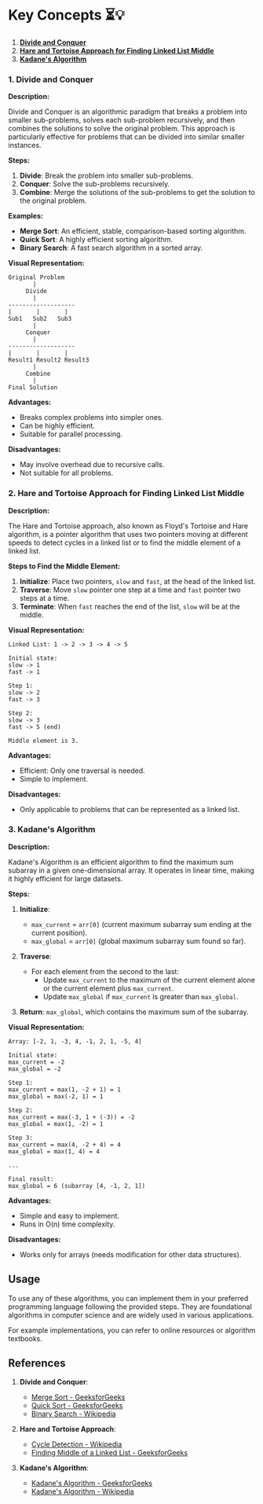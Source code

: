 # Key Concepts ⏳️💡

1. [**Divide and Conquer**](#1.divide-and-conquer)
2. [**Hare and Tortoise Approach for Finding Linked List Middle**](#2.HareandTortoiseApproachforFindingLinkedListMiddle)
3. [**Kadane's Algorithm**](#3.Kadane's-Algorithm)

### 1. Divide and Conquer

**Description:**

Divide and Conquer is an algorithmic paradigm that breaks a problem into smaller sub-problems, solves each sub-problem recursively, and then combines the solutions to solve the original problem. This approach is particularly effective for problems that can be divided into similar smaller instances.

**Steps:**

1. **Divide**: Break the problem into smaller sub-problems.
2. **Conquer**: Solve the sub-problems recursively.
3. **Combine**: Merge the solutions of the sub-problems to get the solution to the original problem.

**Examples:**
- **Merge Sort**: An efficient, stable, comparison-based sorting algorithm.
- **Quick Sort**: A highly efficient sorting algorithm.
- **Binary Search**: A fast search algorithm in a sorted array.

**Visual Representation:**

```
Original Problem
       |
     Divide
       |
-------------------
|       |       |
Sub1   Sub2   Sub3
       |
     Conquer
       |
-------------------
|       |       |
Result1 Result2 Result3
       |
     Combine
       |
Final Solution
```

**Advantages:**
- Breaks complex problems into simpler ones.
- Can be highly efficient.
- Suitable for parallel processing.

**Disadvantages:**
- May involve overhead due to recursive calls.
- Not suitable for all problems.

### 2. Hare and Tortoise Approach for Finding Linked List Middle

**Description:**

The Hare and Tortoise approach, also known as Floyd's Tortoise and Hare algorithm, is a pointer algorithm that uses two pointers moving at different speeds to detect cycles in a linked list or to find the middle element of a linked list.

**Steps to Find the Middle Element:**

1. **Initialize**: Place two pointers, `slow` and `fast`, at the head of the linked list.
2. **Traverse**: Move `slow` pointer one step at a time and `fast` pointer two steps at a time.
3. **Terminate**: When `fast` reaches the end of the list, `slow` will be at the middle.

**Visual Representation:**

```
Linked List: 1 -> 2 -> 3 -> 4 -> 5

Initial state:
slow -> 1
fast -> 1

Step 1:
slow -> 2
fast -> 3

Step 2:
slow -> 3
fast -> 5 (end)

Middle element is 3.
```

**Advantages:**
- Efficient: Only one traversal is needed.
- Simple to implement.

**Disadvantages:**
- Only applicable to problems that can be represented as a linked list.

### 3. Kadane's Algorithm

**Description:**

Kadane's Algorithm is an efficient algorithm to find the maximum sum subarray in a given one-dimensional array. It operates in linear time, making it highly efficient for large datasets.

**Steps:**

1. **Initialize**:
   - `max_current` = `arr[0]` (current maximum subarray sum ending at the current position).
   - `max_global` = `arr[0]` (global maximum subarray sum found so far).

2. **Traverse**:
   - For each element from the second to the last:
     - Update `max_current` to the maximum of the current element alone or the current element plus `max_current`.
     - Update `max_global` if `max_current` is greater than `max_global`.

3. **Return**: `max_global`, which contains the maximum sum of the subarray.

**Visual Representation:**

```
Array: [-2, 1, -3, 4, -1, 2, 1, -5, 4]

Initial state:
max_current = -2
max_global = -2

Step 1:
max_current = max(1, -2 + 1) = 1
max_global = max(-2, 1) = 1

Step 2:
max_current = max(-3, 1 + (-3)) = -2
max_global = max(1, -2) = 1

Step 3:
max_current = max(4, -2 + 4) = 4
max_global = max(1, 4) = 4

...

Final result:
max_global = 6 (subarray [4, -1, 2, 1])
```

**Advantages:**
- Simple and easy to implement.
- Runs in O(n) time complexity.

**Disadvantages:**
- Works only for arrays (needs modification for other data structures).

## Usage

To use any of these algorithms, you can implement them in your preferred programming language following the provided steps. They are foundational algorithms in computer science and are widely used in various applications.

For example implementations, you can refer to online resources or algorithm textbooks.



## References

1. **Divide and Conquer**:
   - [Merge Sort - GeeksforGeeks](https://www.geeksforgeeks.org/merge-sort/)
   - [Quick Sort - GeeksforGeeks](https://www.geeksforgeeks.org/quick-sort/)
   - [Binary Search - Wikipedia](https://en.wikipedia.org/wiki/Binary_search_algorithm)

2. **Hare and Tortoise Approach**:
   - [Cycle Detection - Wikipedia](https://en.wikipedia.org/wiki/Cycle_detection)
   - [Finding Middle of a Linked List - GeeksforGeeks](https://www.geeksforgeeks.org/write-a-c-function-to-print-the-middle-of-the-linked-list/)

3. **Kadane's Algorithm**:
   - [Kadane's Algorithm - GeeksforGeeks](https://www.geeksforgeeks.org/largest-sum-contiguous-subarray/)
   - [Kadane's Algorithm - Wikipedia](https://en.wikipedia.org/wiki/Maximum_subarray_problem)

